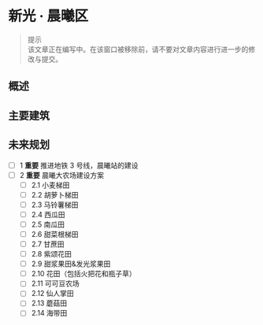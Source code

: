 # 新光 · 晨曦区

> 提示  
  该文章正在编写中。在该窗口被移除前，请不要对文章内容进行进一步的修改与提交。

## 概述

## 主要建筑

## 未来规划

- [ ] 1 **重要** 推进地铁 3 号线，晨曦站的建设
- [ ] 2 **重要** 晨曦大农场建设方案
  - [ ] 2.1 小麦梯田
  - [ ] 2.2 胡萝卜梯田
  - [ ] 2.3 马铃薯梯田
  - [ ] 2.4 西瓜田
  - [ ] 2.5 南瓜田
  - [ ] 2.6 甜菜根梯田
  - [ ] 2.7 甘蔗田
  - [ ] 2.8 紫颂花田
  - [ ] 2.9 甜浆果田&发光浆果田
  - [ ] 2.10 花田（包括火把花和瓶子草）
  - [ ] 2.11 可可豆农场
  - [ ] 2.12 仙人掌田
  - [ ] 2.13 蘑菇田
  - [ ] 2.14 海带田
